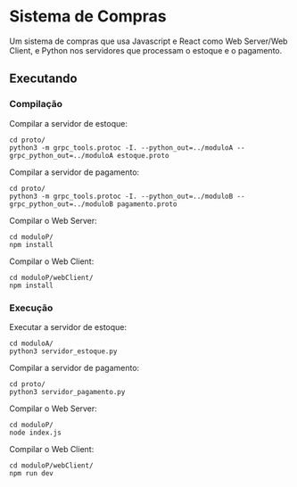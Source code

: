 # Sistema de Compras

Um sistema de compras que usa Javascript e React como Web Server/Web Client, e Python nos servidores que processam o estoque e o pagamento.

## Executando
### Compilação
Compilar a servidor de estoque:
```
cd proto/
python3 -m grpc_tools.protoc -I. --python_out=../moduloA --grpc_python_out=../moduloA estoque.proto
```
Compilar a servidor de pagamento:
```
cd proto/
python3 -m grpc_tools.protoc -I. --python_out=../moduloB --grpc_python_out=../moduloB pagamento.proto
```
Compilar o Web Server:
```
cd moduloP/
npm install
```
Compilar o Web Client:
```
cd moduloP/webClient/
npm install
```
### Execução
Executar a servidor de estoque:
```
cd moduloA/
python3 servidor_estoque.py
```
Compilar a servidor de pagamento:
```
cd proto/
python3 servidor_pagamento.py
```
Compilar o Web Server:
```
cd moduloP/
node index.js
```
Compilar o Web Client:
```
cd moduloP/webClient/
npm run dev
```